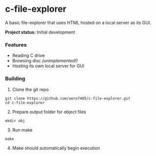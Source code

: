 # c-file-explorer
A basic file-explorer that uses HTML hosted on a local server as its GUI.

**Project status:** Initial development

### Features
 - Reading C drive
 - Browsing disc *(unimplemented!)*
 - Hosting its own local server for GUI

### Building
1. Clone the git repo
```
git clone https://github.com/aero7405/c-file-explorer.git
cd c-file-explorer
```
2. Prepare output folder for object files
```
mkdir obj
```
3. Run make
```
make
```
4. Make should automatically begin execution